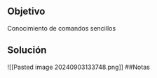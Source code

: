 ## Objetivo
Conocimiento de comandos sencillos
## Solución
![[Pasted image 20240903133748.png]]
##Notas
